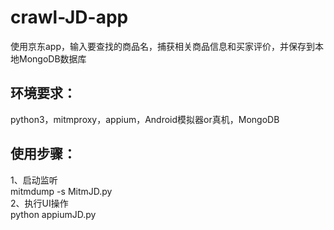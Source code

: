 # crawl-JD-app
使用京东app，输入要查找的商品名，捕获相关商品信息和买家评价，并保存到本地MongoDB数据库

## 环境要求：<br>
python3，mitmproxy，appium，Android模拟器or真机，MongoDB

## 使用步骤：<br>
1、启动监听<br>
    mitmdump -s MitmJD.py<br>
2、执行UI操作<br>
    python appiumJD.py<br>
